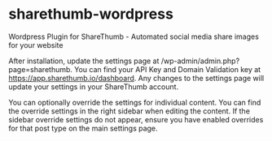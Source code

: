 # sharethumb-wordpress
Wordpress Plugin for ShareThumb - Automated social media share images for your website

After installation, update the settings page at /wp-admin/admin.php?page=sharethumb.  You can find your API Key and Domain Validation key at https://app.sharethumb.io/dashboard. Any changes to the settings page will update your settings in your ShareThumb account.

You can optionally override the settings for individual content.  You can find the override settings in the right sidebar when editing the content.  If the sidebar override settings do not appear, ensure you have enabled overrides for that post type on the main settings page.
